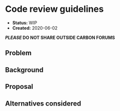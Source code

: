 # Code review guidelines

<!--
Part of the Carbon Language project, under the Apache License v2.0 with LLVM
Exceptions. See /LICENSE for license information.
SPDX-License-Identifier: Apache-2.0 WITH LLVM-exception
-->

- **Status:** WIP
- **Created:** 2020-06-02

**_PLEASE_ DO NOT SHARE OUTSIDE CARBON FORUMS**

## Problem


## Background


## Proposal


## Alternatives considered

